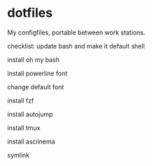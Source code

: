# dotfiles

My configfiles, portable between work stations. 

checklist:
update bash and make it default shell

install oh my bash

install powerline font

change default font

install fzf

install autojump

install tmux

install asciinema

symlink 
